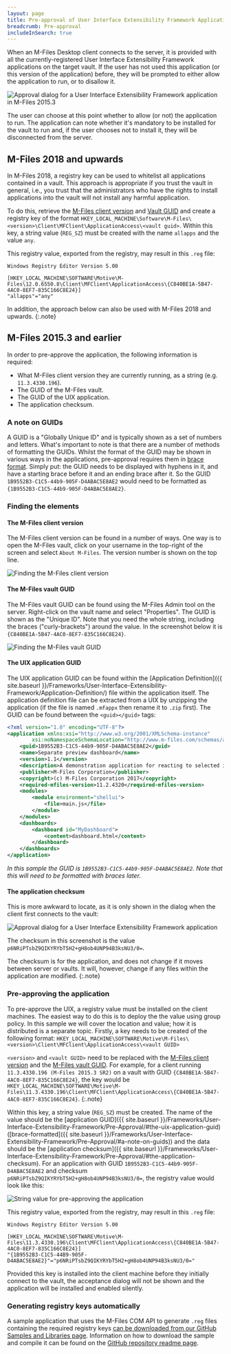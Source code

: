 ```yaml
---
layout: page
title: Pre-approval of User Interface Extensibility Framework Applications
breadcrumb: Pre-approval
includeInSearch: true
---
```


When an M-Files Desktop client connects to the server, it is provided with all the currently-registered User Interface Extensibility Framework applications on the target vault.  If the user has not used this application (or this version of the application) before, they will be prompted to either allow the application to run, or to disallow it.

![Approval dialog for a User Interface Extensibility Framework application in M-Files 2015.3](allow-deny.png)

The user can choose at this point whether to allow (or not) the application to run. The application can note whether it's mandatory to be installed for the vault to run and, if the user chooses not to install it, they will be disconnected from the server.

## M-Files 2018 and upwards

In M-Files 2018, a registry key can be used to whitelist all applications contained in a vault.  This approach is appropriate if you trust the vault in general, i.e., you trust that the administrators who have the rights to install applications into the vault will not install any harmful application.

To do this, retrieve the [M-Files client version](#the-m-files-client-version) and [Vault GUID](#the-m-files-vault-guid) and create a registry key of the format `HKEY_LOCAL_MACHINE\Software\M-Files\<version>\Client\MFClient\ApplicationAccess\<vault guid>`.  Within this key, a string value (`REG_SZ`) must be created with the name `allapps` and the value `any`.

This registry value, exported from the registry, may result in this `.reg` file:

```reg
Windows Registry Editor Version 5.00

[HKEY_LOCAL_MACHINE\SOFTWARE\Motive\M-Files\12.0.6550.8\Client\MFClient\ApplicationAccess\{C840BE1A-5B47-4AC0-8EF7-835C166C8E24}]
"allapps"="any"
```

In addition, the approach below can also be used with M-Files 2018 and upwards.
{:.note}

## M-Files 2015.3 and earlier

In order to pre-approve the application, the following information is required:

* What M-Files client version they are currently running, as a string (e.g. `11.3.4330.196`).
* The GUID of the M-Files vault.
* The GUID of the UIX application.
* The application checksum.

### A note on GUIDs

A GUID is a "Globally Unique ID" and is typically shown as a set of numbers and letters. What's important to note is that there are a number of methods of formatting the GUIDs. Whilst the format of the GUID may be shown in various ways in the applications, pre-approval requires them in [brace format](https://msdn.microsoft.com/en-us/library/97af8hh4(v=vs.110).aspx). Simply put: the GUID needs to be displayed with hyphens in it, and have a starting brace before it and an ending brace after it. So the GUID `1B9552B3-C1C5-44b9-905F-D4ABAC5E8AE2` would need to be formatted as `{1B9552B3-C1C5-44b9-905F-D4ABAC5E8AE2}`.

### Finding the elements

#### The M-Files client version

The M-Files client version can be found in a number of ways.  One way is to open the M-Files vault, click on your username in the top-right of the screen and select `About M-Files`. The version number is shown on the top line.

![Finding the M-Files client version](client-version.png)

#### The M-Files vault GUID

The M-Files vault GUID can be found using the M-Files Admin tool on the server.  Right-click on the vault name and select "Properties". The GUID is shown as the "Unique ID".
Note that you need the whole string, including the braces ("curly-brackets") around the value. In the screenshot below it is `{C840BE1A-5B47-4AC0-8EF7-835C166C8E24}`.

![Finding the M-Files vault GUID](vault-guid.png)

#### The UIX application GUID

The UIX application GUID can be found within the [Application Definition]({{ site.baseurl }}/Frameworks/User-Interface-Extensibility-Framework/Application-Definition/) file within the application itself.  The application definition file can be extracted from a UIX by unzipping the application (if the file is named `.mfappx` then rename it to `.zip` first).  The GUID can be found between the `<guid></guid>` tags:

```xml
<?xml version="1.0" encoding="UTF-8"?>
<application xmlns:xsi="http://www.w3.org/2001/XMLSchema-instance"
		xsi:noNamespaceSchemaLocation="http://www.m-files.com/schemas/appdef.xsd">
	<guid>1B9552B3-C1C5-44b9-905F-D4ABAC5E8AE2</guid>	
	<name>Separate preview dashboard</name>
	<version>1.1</version>
	<description>A demonstration application for reacting to selected items previewing them in a separate dashboard.</description>
	<publisher>M-Files Corporation</publisher>
	<copyright>(c) M-Files Corporation 2017</copyright>
	<required-mfiles-version>11.2.4320</required-mfiles-version>
	<modules>
		<module environment="shellui">
			<file>main.js</file>
		</module>
	</modules>
	<dashboards>
		<dashboard id="MyDashboard">	
			<content>dashboard.html</content>
		</dashboard>
	</dashboards>
</application>
```

*In this sample the GUID is `1B9552B3-C1C5-44b9-905F-D4ABAC5E8AE2`.  Note that this will need to be formatted with braces later.*

#### The application checksum

This is more awkward to locate, as it is only shown in the dialog when the client first connects to the vault:

![Approval dialog for a User Interface Extensibility Framework application](allow-deny.png)

The checksum in this screenshot is the value `p6NRiPTsbZ9QIKYRYbT5H2+gH8ob4UNP94B3ksNU3/0=`.

The checksum is for the application, and does not change if it moves between server or vaults.  It will, however, change if any files within the application are modified.
{:.note}

### Pre-approving the application

To pre-approve the UIX, a registry value must be installed on the client machines. The easiest way to do this is to deploy the the value using group policy. In this sample we will cover the location and value; how it is distributed is a separate topic.  Firstly, a key needs to be created of the following format: `HKEY_LOCAL_MACHINE\SOFTWARE\Motive\M-Files\<version>\Client\MFClient\ApplicationAccess\<vault GUID>`

<code>&lt;version&gt;</code> and <code>&lt;vault GUID&gt;</code> need to be replaced with the <a href="{{ site.baseurl }}/Frameworks/User-Interface-Extensibility-Framework/Pre-Approval/#the-m-files-client-version">M-Files client version</a> and the <a href="{{ site.baseurl }}/Frameworks/User-Interface-Extensibility-Framework/Pre-Approval/#the-m-files-vault-guid">M-Files vault GUID</a>. For example, for a client running `11.3.4330.196 (M-Files 2015.3 SR2)` on a vault with GUID `{C840BE1A-5B47-4AC0-8EF7-835C166C8E24}`, the key would be `HKEY_LOCAL_MACHINE\SOFTWARE\Motive\M-Files\11.3.4330.196\Client\MFClient\ApplicationAccess\{C840BE1A-5B47-4AC0-8EF7-835C166C8E24}`.
{:.note}

Within this key, a string value (`REG_SZ`) must be created. The name of the value should be the [application GUID]({{ site.baseurl }}/Frameworks/User-Interface-Extensibility-Framework/Pre-Approval/#the-uix-application-guid) ([brace-formatted]({{ site.baseurl }}/Frameworks/User-Interface-Extensibility-Framework/Pre-Approval/#a-note-on-guids)) and the data should be the [application checksum]({{ site.baseurl }}/Frameworks/User-Interface-Extensibility-Framework/Pre-Approval/#the-application-checksum). For an application with GUID `1B9552B3-C1C5-44b9-905F-D4ABAC5E8AE2` and checksum `p6NRiPTsbZ9QIKYRYbT5H2+gH8ob4UNP94B3ksNU3/0=`, the registry value would look like this:

![String value for pre-approving the application](registry-string.png)

This registry value, exported from the registry, may result in this `.reg` file:

```reg
Windows Registry Editor Version 5.00

[HKEY_LOCAL_MACHINE\SOFTWARE\Motive\M-Files\11.3.4330.196\Client\MFClient\ApplicationAccess\{C840BE1A-5B47-4AC0-8EF7-835C166C8E24}]
"{1B9552B3-C1C5-44B9-905F-D4ABAC5E8AE2}"="p6NRiPTsbZ9QIKYRYbT5H2+gH8ob4UNP94B3ksNU3/0="
```

Provided this key is installed into the client machine before they initially connect to the vault, the acceptance dialog will not be shown and the application will be installed and enabled silently.

### Generating registry keys automatically

A sample application that uses the M-Files COM API to generate `.reg` files containing the required registry keys [can be downloaded from our GitHub Samples and Libraries page](https://github.com/M-Files/MFilesSamplesAndLibraries/tree/master/Samples/GenerateApplicationPreApprovalKey).  Information on how to download the sample and compile it can be found on the [GitHub repository readme page](https://github.com/M-Files/MFilesSamplesAndLibraries/#readme).